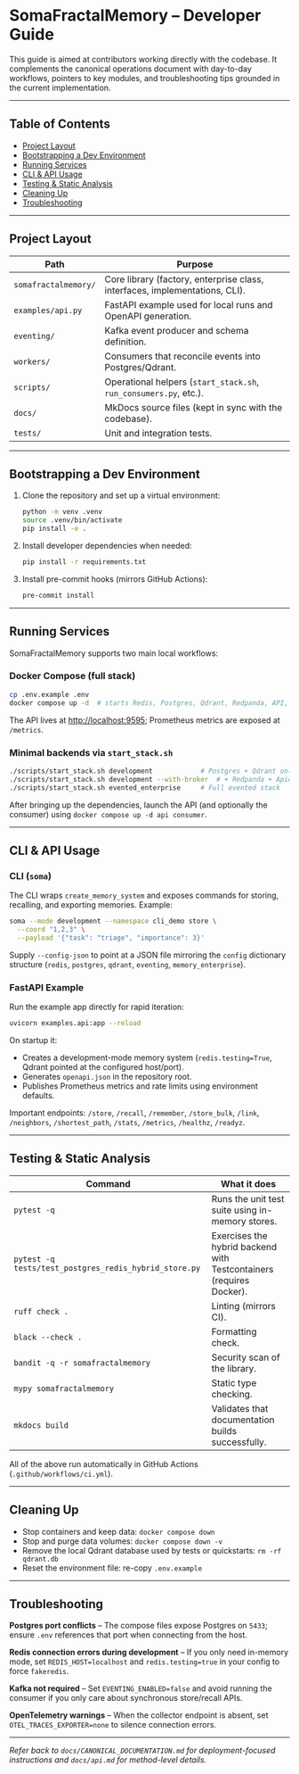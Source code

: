 # SomaFractalMemory – Developer Guide

This guide is aimed at contributors working directly with the codebase. It complements the canonical operations document with day-to-day workflows, pointers to key modules, and troubleshooting tips grounded in the current implementation.

---

## Table of Contents
- [Project Layout](#project-layout)
- [Bootstrapping a Dev Environment](#bootstrapping-a-dev-environment)
- [Running Services](#running-services)
- [CLI & API Usage](#cli--api-usage)
- [Testing & Static Analysis](#testing--static-analysis)
- [Cleaning Up](#cleaning-up)
- [Troubleshooting](#troubleshooting)

---

## Project Layout
| Path | Purpose |
|------|---------|
| `somafractalmemory/` | Core library (factory, enterprise class, interfaces, implementations, CLI). |
| `examples/api.py` | FastAPI example used for local runs and OpenAPI generation. |
| `eventing/` | Kafka event producer and schema definition. |
| `workers/` | Consumers that reconcile events into Postgres/Qdrant. |
| `scripts/` | Operational helpers (`start_stack.sh`, `run_consumers.py`, etc.). |
| `docs/` | MkDocs source files (kept in sync with the codebase). |
| `tests/` | Unit and integration tests. |

---

## Bootstrapping a Dev Environment
1. Clone the repository and set up a virtual environment:
   ```bash
   python -m venv .venv
   source .venv/bin/activate
   pip install -e .
   ```
2. Install developer dependencies when needed:
   ```bash
   pip install -r requirements.txt
   ```
3. Install pre-commit hooks (mirrors GitHub Actions):
   ```bash
   pre-commit install
   ```

---

## Running Services
SomaFractalMemory supports two main local workflows:

### Docker Compose (full stack)
```bash
cp .env.example .env
docker compose up -d  # starts Redis, Postgres, Qdrant, Redpanda, API, consumer, test API
```
The API lives at <http://localhost:9595>; Prometheus metrics are exposed at `/metrics`.

### Minimal backends via `start_stack.sh`
```bash
./scripts/start_stack.sh development            # Postgres + Qdrant only
./scripts/start_stack.sh development --with-broker  # + Redpanda + Apicurio
./scripts/start_stack.sh evented_enterprise     # Full evented stack
```
After bringing up the dependencies, launch the API (and optionally the consumer) using `docker compose up -d api consumer`.

---

## CLI & API Usage
### CLI (`soma`)
The CLI wraps `create_memory_system` and exposes commands for storing, recalling, and exporting memories. Example:
```bash
soma --mode development --namespace cli_demo store \
  --coord "1,2,3" \
  --payload '{"task": "triage", "importance": 3}'
```
Supply `--config-json` to point at a JSON file mirroring the `config` dictionary structure (`redis`, `postgres`, `qdrant`, `eventing`, `memory_enterprise`).

### FastAPI Example
Run the example app directly for rapid iteration:
```bash
uvicorn examples.api:app --reload
```
On startup it:
- Creates a development-mode memory system (`redis.testing=True`, Qdrant pointed at the configured host/port).
- Generates `openapi.json` in the repository root.
- Publishes Prometheus metrics and rate limits using environment defaults.

Important endpoints: `/store`, `/recall`, `/remember`, `/store_bulk`, `/link`, `/neighbors`, `/shortest_path`, `/stats`, `/metrics`, `/healthz`, `/readyz`.

---

## Testing & Static Analysis
| Command | What it does |
|---------|---------------|
| `pytest -q` | Runs the unit test suite using in-memory stores. |
| `pytest -q tests/test_postgres_redis_hybrid_store.py` | Exercises the hybrid backend with Testcontainers (requires Docker). |
| `ruff check .` | Linting (mirrors CI). |
| `black --check .` | Formatting check. |
| `bandit -q -r somafractalmemory` | Security scan of the library. |
| `mypy somafractalmemory` | Static type checking. |
| `mkdocs build` | Validates that documentation builds successfully. |

All of the above run automatically in GitHub Actions (`.github/workflows/ci.yml`).

---

## Cleaning Up
- Stop containers and keep data: `docker compose down`
- Stop and purge data volumes: `docker compose down -v`
- Remove the local Qdrant database used by tests or quickstarts: `rm -rf qdrant.db`
- Reset the environment file: re-copy `.env.example`

---

## Troubleshooting
**Postgres port conflicts** – The compose files expose Postgres on `5433`; ensure `.env` references that port when connecting from the host.

**Redis connection errors during development** – If you only need in-memory mode, set `REDIS_HOST=localhost` and `redis.testing=true` in your config to force `fakeredis`.

**Kafka not required** – Set `EVENTING_ENABLED=false` and avoid running the consumer if you only care about synchronous store/recall APIs.

**OpenTelemetry warnings** – When the collector endpoint is absent, set `OTEL_TRACES_EXPORTER=none` to silence connection errors.

---

*Refer back to `docs/CANONICAL_DOCUMENTATION.md` for deployment-focused instructions and `docs/api.md` for method-level details.*
